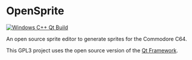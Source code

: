 # OpenSprite

[![Windows C++ Qt Build](https://github.com/jowin202/OpenSprite/actions/workflows/windows-build.yml/badge.svg)](https://github.com/jowin202/OpenSprite/actions/workflows/windows-build.yml)

An open source sprite editor to generate sprites for the Commodore C64.

This GPL3 project uses the open source version of the [Qt Framework](https://download.qt.io).
